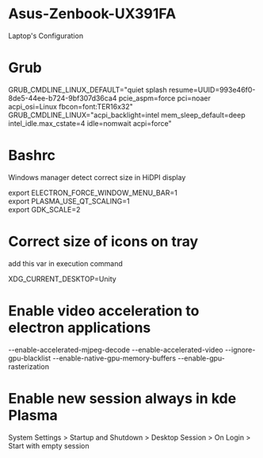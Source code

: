 # Asus-Zenbook-UX391FA
Laptop's Configuration



# Grub

GRUB_CMDLINE_LINUX_DEFAULT="quiet splash resume=UUID=993e46f0-8de5-44ee-b724-9bf307d36ca4 pcie_aspm=force pci=noaer acpi_osi=Linux fbcon=font:TER16x32"  
GRUB_CMDLINE_LINUX="acpi_backlight=intel mem_sleep_default=deep intel_idle.max_cstate=4 idle=nomwait acpi=force"


# Bashrc
Windows manager detect correct size in HiDPI display  

export ELECTRON_FORCE_WINDOW_MENU_BAR=1  
export PLASMA_USE_QT_SCALING=1  
export GDK_SCALE=2  


 # Correct size of icons on tray  

 add this var in execution command  

 XDG_CURRENT_DESKTOP=Unity

 # Enable video acceleration to electron applications

--enable-accelerated-mjpeg-decode --enable-accelerated-video --ignore-gpu-blacklist --enable-native-gpu-memory-buffers --enable-gpu-rasterization  
 

 # Enable new session always in kde Plasma

System Settings > Startup and Shutdown > Desktop Session > On Login > Start with empty session  
